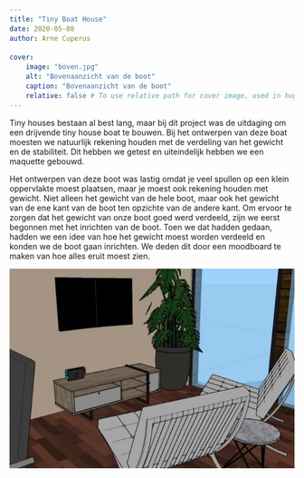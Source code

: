 ```yaml
---
title: "Tiny Boat House"
date: 2020-05-08
author: Arne Cuperus

cover:
    image: "boven.jpg"
    alt: "Bovenaanzicht van de boot"
    caption: "Bovenaanzicht van de boot"
    relative: false # To use relative path for cover image, used in hugo Page-bundles
---
```


Tiny houses bestaan al best lang, maar bij dit project was de uitdaging om een drijvende tiny house boat te bouwen. Bij het ontwerpen van deze boat moesten we natuurlijk rekening houden met de verdeling van het gewicht en de stabiliteit. Dit hebben we getest en uiteindelijk hebben we een maquette gebouwd.

Het ontwerpen van deze boot was lastig omdat je veel spullen op een klein oppervlakte moest plaatsen, maar je moest ook rekening houden met gewicht. Niet alleen het gewicht van de hele boot, maar ook het gewicht van de ene kant van de boot ten opzichte van de andere kant. Om ervoor te zorgen dat het gewicht van onze boot goed werd verdeeld, zijn we eerst begonnen met het inrichten van de boot. Toen we dat hadden gedaan, hadden we een idee van hoe het gewicht moest worden verdeeld en konden we de boot gaan inrichten. We deden dit door een moodboard te maken van hoe alles eruit moest zien.

![Foto van de binnenkant van de boot](binnen.jpg#center)